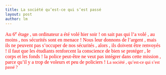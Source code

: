```yaml
---
title: La société qu’est-ce qui s’est passé  
layout: post
author: lm
---
```

<p><span style="color: red"><font size="3"><font face="Times New Roman">Au 6<sup>e</sup> étage , un ordinateur a été volé hier soir ! on sait pas qui l’a volé , au moins , nos sécurités sont en menace ! </font></font></span><span style="color: red"><font size="3"><font face="Times New Roman">Nous leur donnons de l’argent , mais ils ne peuvent pas s’occuper de nos sécurités , alors , ils doivent être renvoyés ! il faut que les étudiants renforcent la conscience de bien se protéger , le corps et les fonds ! la police peut-être ne veut pas intégrer dans cette mission , parce qu’il y a trop de voleurs et peu de policiers ! </font></font></span><span style="font-size: 10.5pt; color: red; font-family: &#39;Times New Roman&#39;">La société , qu’est-ce qui s’est passé ? </span></p>
